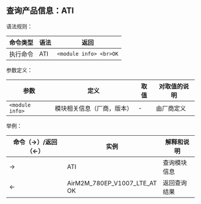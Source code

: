 ## 查询产品信息：ATI

语法规则：

| 命令类型 | 语法 | 返回                   |
| -------- | ---- | ---------------------- |
| 执行命令 | ATI  | `<module info> <br>OK` |

 

参数定义：

| 参数            | 定义                       | 取值 | 对取值的说明 |
| --------------- | -------------------------- | ---- | ------------ |
| `<module info>` | 模块相关信息（厂商，版本） | -    | 由厂商定义   |

 

举例：

| 命令（→）/返回（←） | 实例                             | 解释和说明   |
| ------------------- | -------------------------------- | ------------ |
| →                   | ATI                              | 查询模块信息 |
| ←                   | AirM2M_780EP_V1007_LTE_AT <br>OK | 返回查询结果 |
